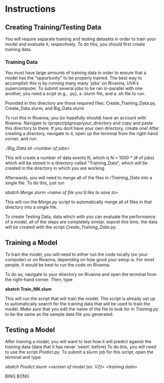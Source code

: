 # Instructions

## **Creating Training/Testing Data**

You will require separate training and testing datasets in order to train your model and evaluate it, respectively. To do this, you should first create training data.

### **Training Data**

You must have large amounts of training data in order to ensure that a model has the "oppurtunity" to be properly trained. The best way to accomplish this is by running many many 'jobs' on Rivanna, UVA's supercomputer. To submit several jobs to be ran in-parallel with one another, you need a scipt (e.g., .py), a .slurm file, and a .sh file to run.

Provided in this directory are those required files: Create_Training_Data.py, Create_Data.slurm, and Big_Data.slurm

To run this in Rivanna, you (or hopefully should) have an account with Rivanna. Navigate to /project/ptgroup/your_directory and copy and paste this directory to there. If you dont have your own directory, create one! After creating a directory, navigate to it, open up the terminal from the right-hand corner, and run:

*./Big_Data.sh \<number of jobs\>*

This will create a number of data events N, which is N = 1000 * (\# of jobs) which will be stored in a directory called "Training_Data", which will be created in the directory in which you are working.

Afterwards, you will need to *merge* all of the files in */Training_Data* into a single file. To do this, just run

*sbatch Merge.slurm \<name of file you'd like to save to\>*

This will run the *Merge.py* script to automatically merge all of files in that directory into a single file.

To create Testing Data, data which with you can evaluate the performance of a model, all of the steps are completely similar, expcet this time, the data will be created with the script *Create_Training_Data.py*.

## **Training a Model** 

To train the model, you will need to either run the code locally (on your computer) or on Rivanna, depending on how good your setup is. For most people, it would be best to run the code on Rivanna.

To do so, navigate to your directory on Rivanna and open the terminal from the right-hand corner. Then, type

**sbatch Train_NN.slum**

This will run the script that will train the model. The script is already set up to automatically search for the training data that will be used to train the model. *Make sure* that you edit the name of the file to look for in *Training.py* to be the same as the sample data file you generated.  

## **Testing a Model**

After training a model, you will want to test how it will predict against the training data (data that it has never 'seem' before).To do this, you will need to use the script *Predict.py*. To submit a slurm job for this script, open the terminal and type:

*sbatch Predict.slurm \<version of model (ex. V2)\> \<training data\>* 



BING BONG 


